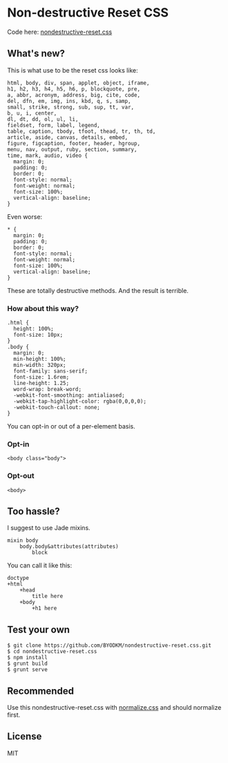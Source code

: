 # Non-destructive Reset CSS

Code here: [nondestructive-reset.css](nondestructive-reset.css)

## What's new?

This is what use to be the reset css looks like:

    html, body, div, span, applet, object, iframe,
    h1, h2, h3, h4, h5, h6, p, blockquote, pre,
    a, abbr, acronym, address, big, cite, code,
    del, dfn, em, img, ins, kbd, q, s, samp,
    small, strike, strong, sub, sup, tt, var,
    b, u, i, center,
    dl, dt, dd, ol, ul, li,
    fieldset, form, label, legend,
    table, caption, tbody, tfoot, thead, tr, th, td,
    article, aside, canvas, details, embed,
    figure, figcaption, footer, header, hgroup,
    menu, nav, output, ruby, section, summary,
    time, mark, audio, video {
      margin: 0;
      padding: 0;
      border: 0;
      font-style: normal;
      font-weight: normal;
      font-size: 100%;
      vertical-align: baseline;
    }

Even worse:

    * {
      margin: 0;
      padding: 0;
      border: 0;
      font-style: normal;
      font-weight: normal;
      font-size: 100%;
      vertical-align: baseline;
    }

These are totally destructive methods. And the result is terrible.

### How about this way?

    .html {
      height: 100%;
      font-size: 10px;
    }
    .body {
      margin: 0;
      min-height: 100%;
      min-width: 320px;
      font-family: sans-serif;
      font-size: 1.6rem;
      line-height: 1.25;
      word-wrap: break-word;
      -webkit-font-smoothing: antialiased;
      -webkit-tap-highlight-color: rgba(0,0,0,0);
      -webkit-touch-callout: none;
    }

You can opt-in or out of a per-element basis.

### Opt-in
    <body class="body">

### Opt-out

    <body>

## Too hassle?

I suggest to use Jade mixins.

    mixin body
        body.body&attributes(attributes)
            block

You can call it like this:

    doctype
    +html
        +head
            title here
        +body
            +h1 here

## Test your own
    $ git clone https://github.com/BYODKM/nondestructive-reset.css.git
    $ cd nondestructive-reset.css
    $ npm install
    $ grunt build
    $ grunt serve

## Recommended

Use this nondestructive-reset.css with [normalize.css](https://github.com/necolas/normalize.css) and should normalize first.

## License

MIT
